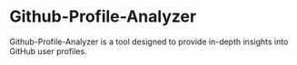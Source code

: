 # Github-Profile-Analyzer
Github-Profile-Analyzer is a tool designed to provide in-depth insights into GitHub user profiles.

